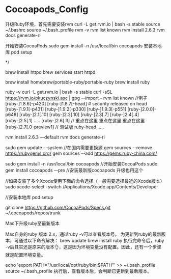 #  Cocoapods_Config

升级Ruby环境，首先需要安装rvm
curl -L get.rvm.io | bash -s stable
source ~/.bashrc
source ~/.bash_profile
rvm -v
rvm list known
rvm install 2.6.3
rvm docs generate-ri

开始安装CocoaPods
sudo gem install -n /usr/local/bin cocoapods
安装本地库
pod setup


*/


brew install httpd
brew services start httpd

brew install homebrew/portable-ruby/portable-ruby
brew install ruby

ruby -v
curl -L get.rvm.io | bash -s stable
curl -sSL https://rvm.io/pkuczynski.asc | gpg --import -
rvm list known
//例子
[ruby-]1.8.6[-p420]
[ruby-]1.8.7[-head] # security released on head
[ruby-]1.9.1[-p431]
[ruby-]1.9.2[-p330]
[ruby-]1.9.3[-p551]
[ruby-]2.0.0[-p648]
[ruby-]2.1[.10]
[ruby-]2.2[.10]
[ruby-]2.3[.7]
[ruby-]2.4[.4]
[ruby-]2.5[.1]
.....
[ruby-]2.6[.3]  // 重点在这里 重点在这里 重点在这里
[ruby-]2.7[.0-preview1]   // 测试版
ruby-head
.....

rvm install 2.6.3 —default
rvm docs generate-ri

sudo gem update --system
//在国内需要更换源
gem sources --remove https://rubygems.org/
gem sources --add https://gems.ruby-china.com/

sudo gem install -n /usr/local/bin cocoapods       //开始安装CocoaPods
sudo gem install cocoapods --pre                         //安装最新版cocoapods 升级也用这个

//如果安装了多个Xcode使用下面的命令选择（一般需要选择最近的Xcode版本）
sudo xcode-select -switch /Applications/Xcode.app/Contents/Developer

//安装本地库
pod setup

git clone https://github.com/CocoaPods/Specs.git ~/.cocoapods/repos/trunk



Mac下升级ruby至最新版本

Mac自身的ruby 版本 2.x，通过ruby -v可以查看版本号。
为更新到ruby的最新版本，可通过以下命令解决：
brew update
brew install ruby
执行完命令后，ruby -v后其实还是原来的版本👌，这是因为环境变量没有配置。因此，还有一个步骤就是配置环境变量。

echo 'export PATH="/usr/local/opt/ruby/bin:$PATH"' >> ~/.bash_profile
source ~/.bash_profile
执行后，查看版本后，会判断已更新到最新版本。
